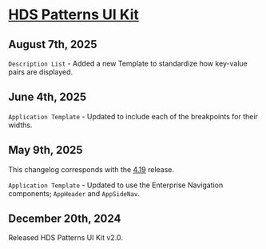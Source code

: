 # [HDS Patterns UI Kit](https://www.figma.com/design/5Pv32j4QiOOD8lkFTD1dxC/HDS-Patterns-v2.0?node-id=2-45&t=fNe7ySCHJjgJXH5N-1)

## August 7th, 2025

`Description List` - Added a new Template to standardize how key-value pairs are displayed. 

## June 4th, 2025

`Application Template` - Updated to include each of the breakpoints for their widths.

## May 9th, 2025

This changelog corresponds with the [4.19](/whats-new/release-notes#4190) release.

`Application Template` - Updated to use the Enterprise Navigation components; `AppHeader` and `AppSideNav`.

## December 20th, 2024

Released HDS Patterns UI Kit v2.0.
